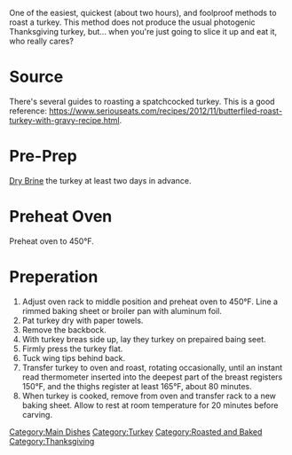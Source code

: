 One of the easiest, quickest (about two hours), and foolproof methods to
roast a turkey. This method does not produce the usual photogenic
Thanksgiving turkey, but... when you're just going to slice it up and
eat it, who really cares?

# Source

There's several guides to roasting a spatchcocked turkey. This is a good
reference:
<https://www.seriouseats.com/recipes/2012/11/butterfiled-roast-turkey-with-gravy-recipe.html>.

# Pre-Prep

[Dry Brine](Dry-Brined_Turkey "wikilink") the turkey at least two days
in advance.

# Preheat Oven

Preheat oven to 450°F.

# Preperation

1.  Adjust oven rack to middle position and preheat oven to 450°F. Line
    a rimmed baking sheet or broiler pan with aluminum foil.
2.  Pat turkey dry with paper towels.
3.  Remove the backbock.
4.  With turkey breas side up, lay they turkey on prepaired baing seet.
5.  Firmly press the turkey flat.
6.  Tuck wing tips behind back.
7.  Transfer turkey to oven and roast, rotating occasionally, until an
    instant read thermometer inserted into the deepest part of the
    breast registers 150°F, and the thighs register at least 165°F,
    about 80 minutes.
8.  When turkey is cooked, remove from oven and transfer rack to a new
    baking sheet. Allow to rest at room temperature for 20 minutes
    before carving.

[Category:Main Dishes](Category:Main_Dishes "wikilink")
[Category:Turkey](Category:Turkey "wikilink") [Category:Roasted and
Baked](Category:Roasted_and_Baked "wikilink")
[Category:Thanksgiving](Category:Thanksgiving "wikilink")